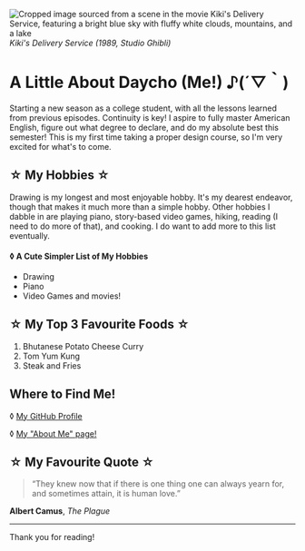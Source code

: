 ![Cropped image sourced from a scene in the movie Kiki's Delivery Service, featuring a bright blue sky with fluffy white clouds, mountains, and a lake](https://i.imgur.com/j2nEF8n.png)
*Kiki's Delivery Service (1989, Studio Ghibli)*

# A Little About Daycho (Me!) ♪(´▽｀)

Starting a new season as a college student, with all the lessons learned from previous episodes. Continuity is key! I aspire to fully master American English, figure out what degree to declare, and do my absolute best this semester! This is my first time taking a proper design course, so I'm very excited for what's to come.

## ☆ My Hobbies ☆
Drawing is my longest and most enjoyable hobby. It's my dearest endeavor, though that makes it much more than a simple hobby. Other hobbies I dabble in are playing piano, story-based video games, hiking, reading (I need to do more of that), and cooking. I do want to add more to this list eventually.

#### ◊ A Cute Simpler List of My Hobbies 
- Drawing
- Piano
- Video Games and movies!

## ☆ My Top 3 Favourite Foods ☆
1. Bhutanese Potato Cheese Curry
2. Tom Yum Kung
3. Steak and Fries

## Where to Find Me!
◊ [My GitHub Profile](https://github.com/snying-rje-dky)

◊ [My "About Me" page!](about.md)

## ☆ My Favourite Quote ☆

> “They knew now that if there is one thing one can always yearn for, and sometimes attain, it is human love.”

**Albert Camus**, *The Plague*


----

Thank you for reading!



